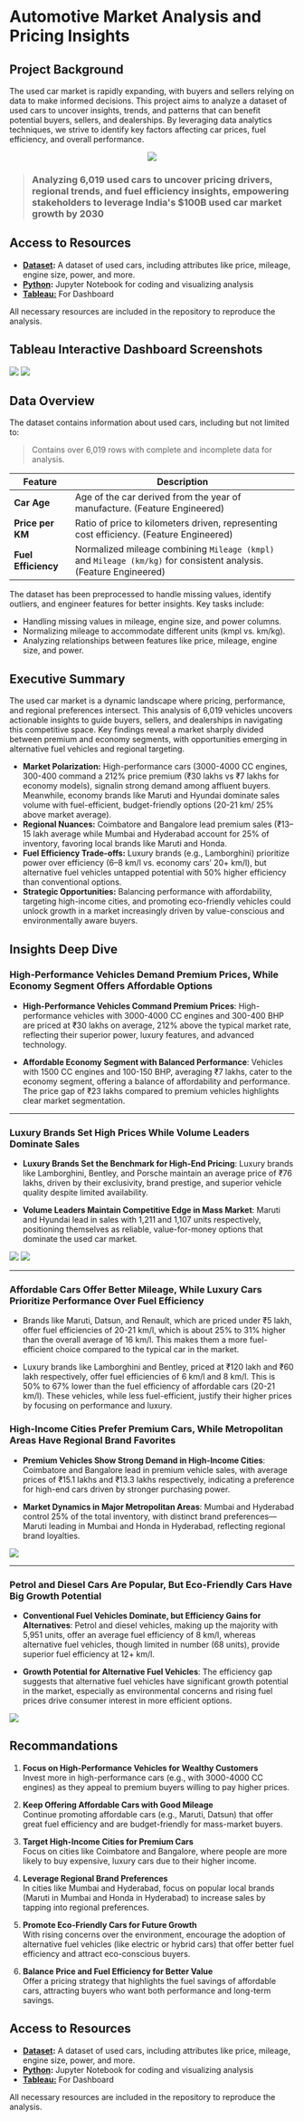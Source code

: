 # Automotive Market Analysis and Pricing Insights

## Project Background

The used car market is rapidly expanding, with buyers and sellers relying on data to make informed decisions. This project aims to analyze a dataset of used cars to uncover insights, trends, and patterns that can benefit potential buyers, sellers, and dealerships. By leveraging data analytics techniques, we strive to identify key factors affecting car prices, fuel efficiency, and overall performance.

<div style="text-align:center">
   <img src="assets/banner.jpeg" />
</div>

> ### Analyzing 6,019 used cars to uncover pricing drivers, regional trends, and fuel efficiency insights, empowering stakeholders to leverage India's $100B used car market growth by 2030
## Access to Resources

- **[Dataset](https://github.com/asadsiddiquii/used-cars-analysis/blob/main/data/cars.csv):** A dataset of used cars, including attributes like price, mileage, engine size, power, and more.
- **[Python](https://github.com/asadsiddiquii/used-cars-analysis/blob/main/NoteBook.ipynb):** Jupyter Notebook for coding and visualizing analysis
- **[Tableau:](https://public.tableau.com/app/profile/asadsiddiquii/viz/UsedCarsDashboard_17366223395650/UsedCarsDashboard?publish=yes)** For Dashboard

All necessary resources are included in the repository to reproduce the analysis.
## Tableau Interactive Dashboard Screenshots
[![](assets/dashboard1.png)](https://public.tableau.com/app/profile/asadsiddiquii/viz/UsedCarsDashboard_17366223395650/UsedCarsDashboard?publish=yes)
[![](assets/dashboard2.png)](https://public.tableau.com/app/profile/asadsiddiquii/viz/UsedCarsDashboard_17366223395650/UsedCarsDashboard?publish=yes)
## Data Overview

The dataset contains information about used cars, including but not limited to:

> Contains over 6,019 rows with complete and incomplete data for analysis.

| **Feature**              | **Description**                                                                               |
|--------------------------|-----------------------------------------------------------------------------------------------|
| **Car Age**              | Age of the car derived from the year of manufacture. (Feature Engineered)                     |
| **Price per KM**         | Ratio of price to kilometers driven, representing cost efficiency. (Feature Engineered)       |
| **Fuel Efficiency**      | Normalized mileage combining `Mileage (kmpl)` and `Mileage (km/kg)` for consistent analysis. (Feature Engineered) |

The dataset has been preprocessed to handle missing values, identify outliers, and engineer features for better insights. Key tasks include:

- Handling missing values in mileage, engine size, and power columns.
- Normalizing mileage to accommodate different units (kmpl vs. km/kg).
- Analyzing relationships between features like price, mileage, engine size, and power.

## Executive Summary
The used car market is a dynamic landscape where pricing, performance, and regional
preferences intersect. This analysis of 6,019 vehicles uncovers actionable insights to guide buyers, sellers, and dealerships in navigating this competitive space. Key findings reveal a market sharply divided between premium and economy segments, with opportunities emerging in alternative fuel vehicles and regional targeting.
- **Market Polarization:** High-performance cars (3000-4000 CC engines, 300-400 
command a 212% price premium (₹30 lakhs vs ₹7 lakhs for economy models), signalin
strong demand among affluent buyers. Meanwhile, economy brands like Maruti and
Hyundai dominate sales volume with fuel-efficient, budget-friendly options (20-21 km/
25% above market average).
- **Regional Nuances:** Coimbatore and Bangalore lead premium sales (₹13–15 lakh average
while Mumbai and Hyderabad account for 25% of inventory, favoring local brands like
Maruti and Honda.
- **Fuel Efficiency Trade-offs:** Luxury brands (e.g., Lamborghini) prioritize power over efficiency (6–8 km/l vs. economy cars’ 20+ km/l), but alternative fuel vehicles 
untapped potential with 50% higher efficiency than conventional options.
- **Strategic Opportunities:** Balancing performance with affordability, targeting high-income cities, and promoting eco-friendly vehicles could unlock growth in a market increasingly driven by value-conscious and environmentally aware buyers.

## Insights Deep Dive

### High-Performance Vehicles Demand Premium Prices, While Economy Segment Offers Affordable Options

- **High-Performance Vehicles Command Premium Prices**: High-performance vehicles with 3000-4000 CC engines and 300-400 BHP are priced at ₹30 lakhs on average, 212% above the typical market rate, reflecting their superior power, luxury features, and advanced technology.

- **Affordable Economy Segment with Balanced Performance**: Vehicles with 1500 CC engines and 100-150 BHP, averaging ₹7 lakhs, cater to the economy segment, offering a balance of affordability and performance. The price gap of ₹23 lakhs compared to premium vehicles highlights clear market segmentation.

---

### Luxury Brands Set High Prices While Volume Leaders Dominate Sales

- **Luxury Brands Set the Benchmark for High-End Pricing**: Luxury brands like Lamborghini, Bentley, and Porsche maintain an average price of ₹76 lakhs, driven by their exclusivity, brand prestige, and superior vehicle quality despite limited availability.

- **Volume Leaders Maintain Competitive Edge in Mass Market**: Maruti and Hyundai lead in sales with 1,211 and 1,107 units respectively, positioning themselves as reliable, value-for-money options that dominate the used car market.

![](assets/car_count.png)
![](assets/b_price.png)

---

### Affordable Cars Offer Better Mileage, While Luxury Cars Prioritize Performance Over Fuel Efficiency
- Brands like Maruti, Datsun, and Renault, which are priced under ₹5 lakh, offer fuel efficiencies of 20-21 km/l, which is about 25% to 31% higher than the overall average of 16 km/l. This makes them a more fuel-efficient choice compared to the typical car in the market.

- Luxury brands like Lamborghini and Bentley, priced at ₹120 lakh and ₹60 lakh respectively, offer fuel efficiencies of 6 km/l and 8 km/l. This is 50% to 67% lower than the fuel efficiency of affordable cars (20-21 km/l). These vehicles, while less fuel-efficient, justify their higher prices by focusing on performance and luxury.


### High-Income Cities Prefer Premium Cars, While Metropolitan Areas Have Regional Brand Favorites

- **Premium Vehicles Show Strong Demand in High-Income Cities**: Coimbatore and Bangalore lead in premium vehicle sales, with average prices of ₹15.1 lakhs and ₹13.3 lakhs respectively, indicating a preference for high-end cars driven by stronger purchasing power.

- **Market Dynamics in Major Metropolitan Areas**: Mumbai and Hyderabad control 25% of the total inventory, with distinct brand preferences—Maruti leading in Mumbai and Honda in Hyderabad, reflecting regional brand loyalties.

![](assets/map.png)

---

### Petrol and Diesel Cars Are Popular, But Eco-Friendly Cars Have Big Growth Potential

- **Conventional Fuel Vehicles Dominate, but Efficiency Gains for Alternatives**: Petrol and diesel vehicles, making up the majority with 5,951 units, offer an average fuel efficiency of 8 km/l, whereas alternative fuel vehicles, though limited in number (68 units), provide superior fuel efficiency at 12+ km/l.

- **Growth Potential for Alternative Fuel Vehicles**: The efficiency gap suggests that alternative fuel vehicles have significant growth potential in the market, especially as environmental concerns and rising fuel prices drive consumer interest in more efficient options.

![](assets/mileage_by_fuel_type.png)


## Recommandations
1. **Focus on High-Performance Vehicles for Wealthy Customers**  
   Invest more in high-performance cars (e.g., with 3000-4000 CC engines) as they appeal to premium buyers willing to pay higher prices.

2. **Keep Offering Affordable Cars with Good Mileage**  
   Continue promoting affordable cars (e.g., Maruti, Datsun) that offer great fuel efficiency and are budget-friendly for mass-market buyers.

3. **Target High-Income Cities for Premium Cars**  
   Focus on cities like Coimbatore and Bangalore, where people are more likely to buy expensive, luxury cars due to their higher income.

4. **Leverage Regional Brand Preferences**  
   In cities like Mumbai and Hyderabad, focus on popular local brands (Maruti in Mumbai and Honda in Hyderabad) to increase sales by tapping into regional preferences.

5. **Promote Eco-Friendly Cars for Future Growth**  
   With rising concerns over the environment, encourage the adoption of alternative fuel vehicles (like electric or hybrid cars) that offer better fuel efficiency and attract eco-conscious buyers.

6. **Balance Price and Fuel Efficiency for Better Value**  
   Offer a pricing strategy that highlights the fuel savings of affordable cars, attracting buyers who want both performance and long-term savings.


## Access to Resources

- **[Dataset](https://github.com/lakshaykamat/used-cars-analysis/blob/main/data/cars.csv):** A dataset of used cars, including attributes like price, mileage, engine size, power, and more.
- **[Python](https://github.com/lakshaykamat/used-cars-analysis/blob/main/NoteBook.ipynb):** Jupyter Notebook for coding and visualizing analysis
- **[Tableau:](https://public.tableau.com/app/profile/lakshay.kamat/viz/UsedCarsDashboard_17366223395650/UsedCarsDashboard?publish=yes)** For Dashboard

All necessary resources are included in the repository to reproduce the analysis.
